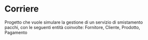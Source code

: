 # Corriere

Progetto che vuole simulare la gestione di un servizio di smistamento pacchi, con le seguenti entità coinvolte: Fornitore, Cliente, Prodotto, Pagamento
